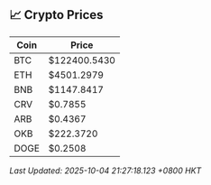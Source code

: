 ## 📈 Crypto Prices

| Coin | Price |
| ---- | ----- |
| BTC | $122400.5430 |
| ETH | $4501.2979 |
| BNB | $1147.8417 |
| CRV | $0.7855 |
| ARB | $0.4367 |
| OKB | $222.3720 |
| DOGE | $0.2508 |

_Last Updated: 2025-10-04 21:27:18.123 +0800 HKT_